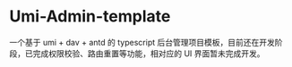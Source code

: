 # Umi-Admin-template
一个基于 umi + dav + antd 的 typescript 后台管理项目模板，目前还在开发阶段，已完成权限校验、路由重置等功能，相对应的 UI 界面暂未完成开发。
